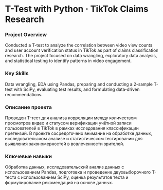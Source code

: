 # T-Test with Python · TikTok Claims Research

### Project Overview
Conducted a T-test to analyze the correlation between video view counts and user account verification status in TikTok as part of claims classification research. The project focused on data wrangling, exploratory data analysis, and statistical testing to identify patterns in video engagement.

### Key Skills
Data wrangling, EDA using Pandas, preparing and conducting a 2-sample T-test with SciPy, evaluating test results, and formulating data-driven recommendations.

### Описание проекта
Проведен T-тест для анализа корреляции между количеством просмотров видео и статусом верификации учётной записи пользователей в TikTok в рамках исследования классификации претензий. В проекте сосредоточено внимание на обработке данных, исследовательском анализе и статистическом тестировании для выявления закономерностей в вовлеченности зрителей.

### Ключевые навыки
Обработка данных, исследовательский анализ данных с использованием Pandas, подготовка и проведение двухвыборочного T-теста с использованием SciPy, оценка результатов теста и формулирование рекомендаций на основе данных.
